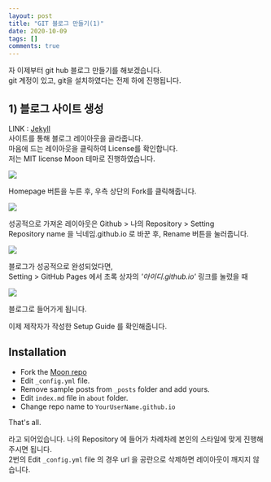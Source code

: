 ```yaml
---
layout: post
title: "GIT 블로그 만들기(1)"
date: 2020-10-09
tags: []
comments: true
---
```


자 이제부터 git hub 블로그 만들기를 해보겠습니다.  
git 계정이 있고, git을 설치하였다는 전제 하에 진행됩니다.

## 1) 블로그 사이트 생성

LINK : [Jekyll](http://jekyllthemes.org/)  
사이트를 통해 블로그 레이아웃을 골라줍니다.  
마음에 드는 레이아웃을 클릭하여 License를 확인합니다.  
저는 MIT license Moon 테마로 진행하였습니다.

![](https://lh3.googleusercontent.com/pw/ACtC-3dVIeL7nHTrLZ6f2YF2EtZNCUOZKJgMsUtAF72m0SxB4rqygDmewx3OBs25fo1iMxVo2C4S9AqPbYW8iVoiXT_SPMyogBWHy_vy5W60bVtI45uwqKlI8CZkWL0vB_ly_-YuEYNSh3FloM9IkCZF6taB=w970-h682-no?authuser=0)

   
   
Homepage 버튼을 누른 후, 우측 상단의 Fork를 클릭해줍니다.  
   
   
![](https://lh3.googleusercontent.com/pw/ACtC-3c8cPWTjxOm-htxLevFBbo570hRwC8Dz-Gr3mjh4n-pd0m1S6RqiU-RhAVV5j1u6GghLeMX8XJVPWMiupfWTx71Crotx1ERnQFBBKUTaRpMeyhtifc_I1_hqUE-lT6oB8o5jql0oc0Di62DpLkBNWmv=w750-h514-no?authuser=0)

성공적으로 가져온 레이아웃은 Github > 나의 Repository > Setting   
Repository name 을 닉네임.github.io 로 바꾼 후, Rename 버튼을 눌러줍니다.


![](https://lh3.googleusercontent.com/pw/ACtC-3czADux9P0QA6DpIRDROSd6MjoZFw7nTr50rt7VwnshK2yd7ctgDZCS6vpq3ijXxi1fiM1gWD_dK9TAn2NR9RjNRt1k6nsEgVWRuLvYNBQnoycdS3hlIUo3DB-IBCsM5Ne0kEeWjBWV_-G7SJJO2SEJ=w750-h637-no?authuser=0)

블로그가 성공적으로 완성되었다면,   
Setting > GitHub Pages 에서 초록 상자의 *'아이디.github.io'* 링크를 눌렀을 때   

![](https://lh3.googleusercontent.com/pw/ACtC-3c3I8bM0kZm5O4s6qKHxv9RM_YaipEA_SJO6uvRv8m9eL8cU1CCUq5GCIrftuzqUXhF2h3C5XeKA9coSlmqr7hi3SyZlWpoGzhqLE1NAn7MV1UZRDoxVL2Rd4ePl3P9VyHDFxshaTTyzW8peJvoBm3G=w709-h710-no?authuser=0)

블로그로 들어가게 됩니다.

이제 제작자가 작성한 Setup Guide 를 확인해줍니다. 
## Installation
* Fork the [Moon repo](https://github.com/TaylanTatli/Moon/fork)
* Edit `_config.yml` file.
* Remove sample posts from `_posts` folder and add yours.
* Edit `index.md` file in `about` folder.
* Change repo name to `YourUserName.github.io`    
     
That's all.

라고 되어있습니다. 나의 Repository 에 들어가 차례차례 본인의 스타일에 맞게 진행해주시면 됩니다.   
 2번의 Edit `_config.yml` file 의 경우 url 을 공란으로 삭제하면 레이아웃이 깨지지 않습니다.